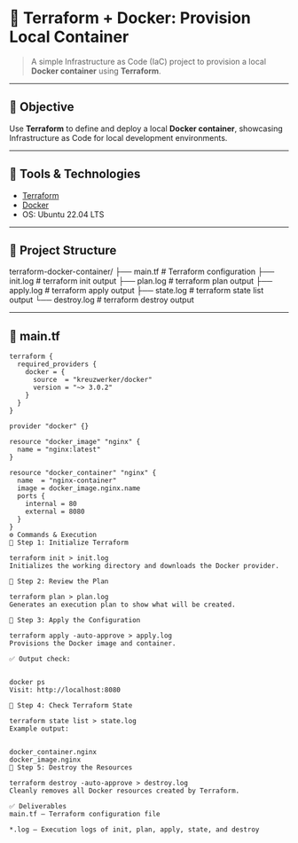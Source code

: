 # 🚀 Terraform + Docker: Provision Local Container

> A simple Infrastructure as Code (IaC) project to provision a local **Docker container** using **Terraform**.

---

## 🎯 Objective

Use **Terraform** to define and deploy a local **Docker container**, showcasing Infrastructure as Code for local development environments.

---

## 🧰 Tools & Technologies

- [Terraform](https://www.terraform.io/)
- [Docker](https://www.docker.com/)
- OS: Ubuntu 22.04 LTS

---

## 📁 Project Structure

terraform-docker-container/
├── main.tf # Terraform configuration
├── init.log # terraform init output
├── plan.log # terraform plan output
├── apply.log # terraform apply output
├── state.log # terraform state list output
└── destroy.log # terraform destroy output


---

## 📝 main.tf

```hcl
terraform {
  required_providers {
    docker = {
      source  = "kreuzwerker/docker"
      version = "~> 3.0.2"
    }
  }
}

provider "docker" {}

resource "docker_image" "nginx" {
  name = "nginx:latest"
}

resource "docker_container" "nginx" {
  name  = "nginx-container"
  image = docker_image.nginx.name
  ports {
    internal = 80
    external = 8080
  }
}
⚙️ Commands & Execution
🔹 Step 1: Initialize Terraform

terraform init > init.log
Initializes the working directory and downloads the Docker provider.

🔹 Step 2: Review the Plan

terraform plan > plan.log
Generates an execution plan to show what will be created.

🔹 Step 3: Apply the Configuration

terraform apply -auto-approve > apply.log
Provisions the Docker image and container.

✅ Output check:


docker ps
Visit: http://localhost:8080

🔹 Step 4: Check Terraform State

terraform state list > state.log
Example output:


docker_container.nginx
docker_image.nginx
🔹 Step 5: Destroy the Resources

terraform destroy -auto-approve > destroy.log
Cleanly removes all Docker resources created by Terraform.

✅ Deliverables
main.tf – Terraform configuration file

*.log – Execution logs of init, plan, apply, state, and destroy



